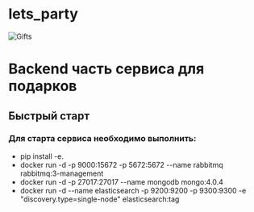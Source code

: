 # lets_party
![Gifts](https://media0.giphy.com/media/3oz8xBkRsgPTnbK1GM/giphy.gif) 

# Backend часть сервиса для подарков

## Быстрый старт
### Для старта сервиса необходимо выполнить:
- pip install -e.
- docker run -d -p 9000:15672 -p 5672:5672 --name rabbitmq rabbitmq:3-management
- docker run -d -p 27017:27017 --name mongodb mongo:4.0.4
- docker run -d --name elasticsearch -p 9200:9200 -p 9300:9300 -e "discovery.type=single-node" elasticsearch:tag